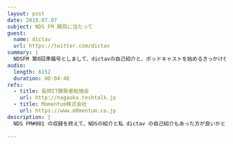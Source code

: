 ```yaml
---
layout: post
date: 2018.07.07
subject: NDS FM 開局に当たって
guest:
  name: dictav
  url: https://twitter.com/dictav
summary: |
  NDSFM 第0回準備号としまして、dictavの自己紹介と、ポッドキャストを始めるきっかけなどについて話しました
audio:
  length: 6152
  duration: 00:04:48
refs:
  - title: 長岡IT開発者勉強会
    url: http://nagaoka.techtalk.jp
  - title: Momentum株式会社
    url: https://www.m0mentum.co.jp
description: |
  NDS FM#001 の収録を終えて、NDSの紹介と私 dictav の自己紹介もあった方が良いかと思い追録しました。

---
```


